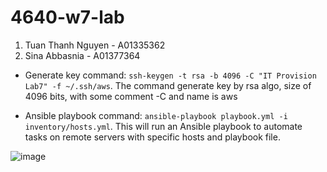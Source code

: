 # 4640-w7-lab

1. Tuan Thanh Nguyen - A01335362
2. Sina Abbasnia - A01377364

- Generate key command: `ssh-keygen -t rsa -b 4096 -C "IT Provision Lab7" -f ~/.ssh/aws`. The command generate key by rsa algo, size of 4096 bits, with some comment -C and name is aws

- Ansible playbook command: `ansible-playbook playbook.yml -i inventory/hosts.yml`. This will run an Ansible playbook to automate tasks on remote servers with specific hosts and playbook file.

![image](https://github.com/user-attachments/assets/6e46cb55-8688-4361-994f-1fb9d16b6d0b)
